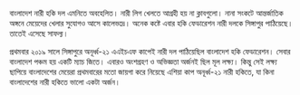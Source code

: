 বাংলাদেশ নারী হকি দল এমনিতে অবহেলিত। নারী লিগ খেলতে আগ্রহী হয় না ক্লাবগুলো। নানা সংকটে আন্তর্জাতিক অঙ্গনে মেয়েদের খেলার সুযোগও আসে কালেভদ্রে। অনেক কষ্টে এবার হকি ফেডারেশন নারী দলকে সিঙ্গাপুর পাঠিয়েছে। তাতেই এসেছে সাফল্য।

প্রথমবার ২০১৯ সালে সিঙ্গাপুরে অনূর্ধ্ব-২১ এএইচএফ কাপেই নারী দল পাঠিয়েছিল বাংলাদেশ হকি ফেডারেশন। সেবার বাংলাদেশ পঞ্চম হয় একটি ম্যাচ জিতে। এবারও অংশগ্রহণ ও অভিজ্ঞতা অর্জনই ছিল মূল লক্ষ্য। কিন্তু সেই লক্ষ্য ছাপিয়ে বাংলাদেশের মেয়েরা প্রথমবারের মতো জায়গা করে নিয়েছে এশিয়া কাপ অনূর্ধ্ব-২১ নারী হকিতে, যা কিনা বাংলাদেশের নারী হকিতে ভালো একটা অর্জন।
